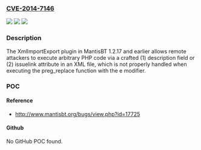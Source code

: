 ### [CVE-2014-7146](https://cve.mitre.org/cgi-bin/cvename.cgi?name=CVE-2014-7146)
![](https://img.shields.io/static/v1?label=Product&message=n%2Fa&color=blue)
![](https://img.shields.io/static/v1?label=Version&message=n%2Fa&color=blue)
![](https://img.shields.io/static/v1?label=Vulnerability&message=n%2Fa&color=brighgreen)

### Description

The XmlImportExport plugin in MantisBT 1.2.17 and earlier allows remote attackers to execute arbitrary PHP code via a crafted (1) description field or (2) issuelink attribute in an XML file, which is not properly handled when executing the preg_replace function with the e modifier.

### POC

#### Reference
- http://www.mantisbt.org/bugs/view.php?id=17725

#### Github
No GitHub POC found.

